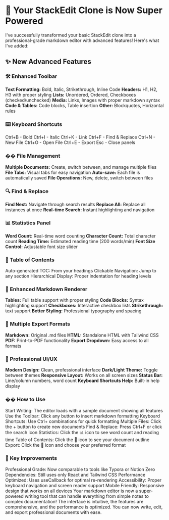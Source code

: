 # 🎉 Your StackEdit Clone is Now Super Powered

I've successfully transformed your basic StackEdit clone into a professional-grade markdown editor with advanced features! Here's what I've added:

## ✨ New Advanced Features

### 🛠️ Enhanced Toolbar

**Text Formatting:** Bold, Italic, Strikethrough, Inline Code
**Headers:** H1, H2, H3 with proper styling
**Lists:** Unordered, Ordered, Checkboxes (checked/unchecked)
**Media:** Links, Images with proper markdown syntax
**Code & Tables:** Code blocks, Table insertion
**Other:** Blockquotes, Horizontal rules

### ⌨️ Keyboard Shortcuts

Ctrl+B - Bold
Ctrl+I - Italic
Ctrl+K - Link
Ctrl+F - Find & Replace
Ctrl+N - New File
Ctrl+O - Open File
Ctrl+E - Export
Esc - Close panels

### �� File Management

**Multiple Documents:** Create, switch between, and manage multiple files
**File Tabs:** Visual tabs for easy navigation
**Auto-save:** Each file is automatically saved
**File Operations:** New, delete, switch between files

### 🔍 Find & Replace

**Find Next:** Navigate through search results
**Replace All:** Replace all instances at once
**Real-time Search:** Instant highlighting and navigation

### 📊 Statistics Panel

**Word Count:** Real-time word counting
**Character Count:** Total character count
**Reading Time:** Estimated reading time (200 words/min)
**Font Size Control:** Adjustable font size slider

### 📑 Table of Contents

Auto-generated TOC: From your headings
Clickable Navigation: Jump to any section
Hierarchical Display: Proper indentation for heading levels

### 🎨 Enhanced Markdown Renderer

**Tables:** Full table support with proper styling
**Code Blocks:** Syntax highlighting support
**Checkboxes:** Interactive checkbox lists
**Strikethrough:** ~~text~~ support
**Better Styling:** Professional typography and spacing

### 💾 Multiple Export Formats

**Markdown:** Original .md files
**HTML:** Standalone HTML with Tailwind CSS
**PDF:** Print-to-PDF functionality
**Export Dropdown:** Easy access to all formats

### 🎯 Professional UI/UX

**Modern Design:** Clean, professional interface
**Dark/Light Theme:** Toggle between themes
**Responsive Layout:** Works on all screen sizes
**Status Bar:** Line/column numbers, word count
**Keyboard Shortcuts Help:** Built-in help display

### �� How to Use

Start Writing: The editor loads with a sample document showing all features
Use the Toolbar: Click any button to insert markdown formatting
Keyboard Shortcuts: Use Ctrl+ combinations for quick formatting
Multiple Files: Click the + button to create new documents
Find & Replace: Press Ctrl+F or click the search icon
Statistics: Click the 📊 icon to see word count and reading time
Table of Contents: Click the 📑 icon to see your document outline
Export: Click the 💾 icon and choose your preferred format

### 🎯 Key Improvements

Professional Grade: Now comparable to tools like Typora or Notion
Zero Dependencies: Still uses only React and Tailwind CSS
Performance Optimized: Uses useCallback for optimal re-rendering
Accessibility: Proper keyboard navigation and screen reader support
Mobile Friendly: Responsive design that works on all devices
Your markdown editor is now a super-powered writing tool that can handle everything from simple notes to complex documentation! The interface is intuitive, the features are comprehensive, and the performance is optimized. You can now write, edit, and export professional documents with ease.
